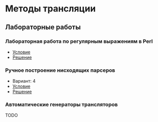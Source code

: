 # Методы трансляции

## Лабораторные работы

### Лабораторная работа по регулярным выражениям в Perl

- [Условие](labs-description/perl-tasks.pdf)
- [Решение](perl)

### Ручное построение нисходящих парсеров

- Вариант: 4
- [Условие](labs-description/recursive-parsing.pdf)
- [Решение](recursive-parser)

### Автоматические генераторы трансляторов

TODO

